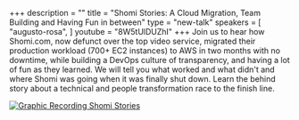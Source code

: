 +++
description = ""
title = "Shomi Stories: A Cloud Migration, Team Building and Having Fun in between"
type = "new-talk"
speakers = [
        "augusto-rosa",
]
youtube = "8W5tUlDUZhI"
+++
Join us to hear how Shomi.com, now defunct over the top video service, migrated their production workload (700+ EC2 instances) to AWS in two months with no downtime, while building a DevOps culture of transparency, and having a lot of fun as they learned. We will tell you what worked and what didn't and where Shomi was going when it was finally shut down. Learn the behind story about a technical and people transformation race to the finish line.

<a href="https://assets.devopsdays.org/events/2017/toronto/DevOpsDaysTO_May25_2017_AugustoRosa.jpg" target="_blank"><img src="https://assets.devopsdays.org/events/2017/toronto/DevOpsDaysTO_May25_2017_AugustoRosa_lores.jpg" alt="Graphic Recording Shomi Stories" /></a>